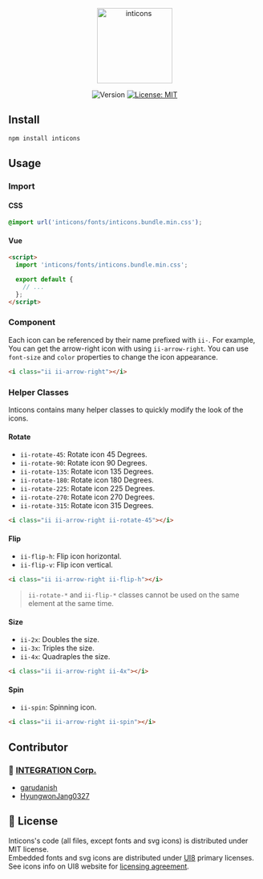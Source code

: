 <p align="center">
  <a href="https://github.com/medistream-team/inticons" target="_blank">
  <img alt="inticons" src="https://user-images.githubusercontent.com/73154157/173287685-f48b2a71-de64-458f-80a1-573424da2a14.svg" width="150" />
  </a>
</p>
<p align="center">
  <img alt="Version" src="https://img.shields.io/npm/v/inticons?color=blue" />
  <a href="#" target="_blank">
    <img alt="License: MIT" src="https://img.shields.io/badge/License-MIT-yellow.svg" />
  </a>
</p>

## Install

```sh
npm install inticons
```

## Usage

### Import

#### CSS

```css
@import url('inticons/fonts/inticons.bundle.min.css');
```

#### Vue

```html
<script>
  import 'inticons/fonts/inticons.bundle.min.css';

  export default {
    // ...
  };
</script>
```

### Component

Each icon can be referenced by their name prefixed with `ii-`. For example, You can get the arrow-right icon with using `ii-arrow-right`. You can use `font-size` and `color` properties to change the icon appearance.

```html
<i class="ii ii-arrow-right"></i>
```

### Helper Classes

Inticons contains many helper classes to quickly modify the look of the icons.

#### Rotate

- `ii-rotate-45`: Rotate icon 45 Degrees.
- `ii-rotate-90`: Rotate icon 90 Degrees.
- `ii-rotate-135`: Rotate icon 135 Degrees.
- `ii-rotate-180`: Rotate icon 180 Degrees.
- `ii-rotate-225`: Rotate icon 225 Degrees.
- `ii-rotate-270`: Rotate icon 270 Degrees.
- `ii-rotate-315`: Rotate icon 315 Degrees.

```html
<i class="ii ii-arrow-right ii-rotate-45"></i>
```

#### Flip

- `ii-flip-h`: Flip icon horizontal.
- `ii-flip-v`: Flip icon vertical.

```html
<i class="ii ii-arrow-right ii-flip-h"></i>
```

> `ii-rotate-*` and `ii-flip-*` classes cannot be used on the same element at the same time.

#### Size

- `ii-2x`: Doubles the size.
- `ii-3x`: Triples the size.
- `ii-4x`: Quadraples the size.

```html
<i class="ii ii-arrow-right ii-4x"></i>
```

#### Spin

- `ii-spin`: Spinning icon.

```html
<i class="ii ii-arrow-right ii-spin"></i>
```

## Contributor

### 👥 [**INTEGRATION Corp.**](https://github.com/medistream-team)

- [garudanish](https://github.com/garudanish)
- [HyungwonJang0327](https://github.com/HyungwonJang0327)

## 📝 License

Inticons's code (all files, except fonts and svg icons) is distributed under MIT license.<br>
Embedded fonts and svg icons are distributed under [UI8](https://ui8.net) primary licenses. See icons info on UI8 website for [licensing agreement](https://ui8.net/licensing).
